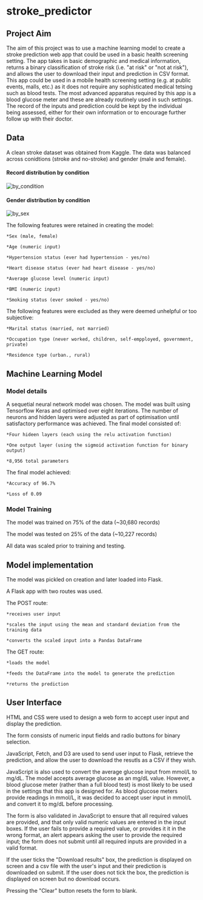 # stroke_predictor

## Project Aim

The aim of this project was to use a machine learning model to create a stroke prediction web app that could be used in a basic health screening setting. The app takes in basic demographic and medical information, returns a binary classification of stroke risk (i.e. "at risk" or "not at risk"), and allows the user to download their input and prediction in CSV format. This app could be used in a mobile health screening setting (e.g. at public events, malls, etc.) as it does not require any sophisticated medical tetsing such as blood tests. The most advanced apparatus required by this app is a blood glucose meter and these are already routinely used in such settings. The record of the inputs and prediction could be kept by the individual being assessed, either for their own information or to encourage further follow up with their doctor.

## Data

A clean stroke dataset was obtained from Kaggle. The data was balanced across conidtions (stroke and no-stroke) and gender (male and female). 

#### Record distribution by condition
![by_condition](https://github.com/anna2023471/stroke_predictor/assets/132623167/f1230c00-c287-4da6-b40b-a455324100b8)

#### Gender distribution by condition
![by_sex](https://github.com/anna2023471/stroke_predictor/assets/132623167/054765c9-5d58-4ea3-81d3-4b6763005fce)

The following features were retained in creating the model:

    *Sex (male, female)

    *Age (numeric input)

    *Hypertension status (ever had hypertension - yes/no)

    *Heart disease status (ever had heart disease - yes/no)

    *Average glucose level (numeric input)

    *BMI (numeric input)

    *Smoking status (ever smoked - yes/no)

The following features were excluded as they were deemed unhelpful or too subjective:

    *Marital status (married, not married)

    *Occupation type (never worked, children, self-empployed, government, private)

    *Residence type (urban., rural)

## Machine Learning Model

### Model details

A sequetial neural network model was chosen. The model was built using Tensorflow Keras and optimised over eight iterations. The number of neurons and hidden layers were adjusted as part of optimisation until satisfactory performance was achieved. The final model consisted of:

    *Four hideen layers (each using the relu activation function)

    *One output layer (using the sigmoid activation function for binary output)

    *8,956 total parameters

The final model achieved:

    *Accuracy of 96.7%

    *Loss of 0.09

### Model Training

The model was trained on 75% of the data (~30,680 records)

The model was tested on 25% of the data (~10,227 records)

All data was scaled prior to training and testing.

## Model implementation

The model was pickled on creation and later loaded into Flask.

A Flask app with two routes was used.

The POST route:

    *receives user input

    *scales the input using the mean and standard deviation from the training data

    *converts the scaled input into a Pandas DataFrame

The GET route:

    *loads the model

    *feeds the DataFrame into the model to generate the prediction

    *returns the prediction

## User Interface

HTML and CSS were used to design a web form to accept user input and display the prediction.

The form consists of numeric input fields and radio buttons for binary selection.

JavaScript, Fetch, and D3 are used to send user input to Flask, retrieve the prediction, and allow the user to download the resutls as a CSV if they wish.

JavaScript is also used to convert the average glucose input from mmol/L to mg/dL. The model accepts average glucose as an mg/dL value. However, a blood glucose meter (rather than a full blood test) is most likely to be used in the settings that this app is designed for. As blood glucose meters provide readings in mmol/L, it was decided to accept user input in mmol/L and convert it to mg/dL before processing.

The form is also validated in JavaScript to ensure that all required values are provided, and that only valid numeric values are entered in the input boxes. If the user fails to provide a required value, or provides it it in the wrong format, an alert appears asking the user to provide the required input; the form does not submit until all required inputs are provided in a valid format. 

If the user ticks the "Download results" box, the prediction is displayed on screen and a csv file with the user's input and their prediction is downloaded on submit. If the user does not tick the box, the prediction is displayed on screen but no download occurs.

Pressing the "Clear" button resets the form to blank.
